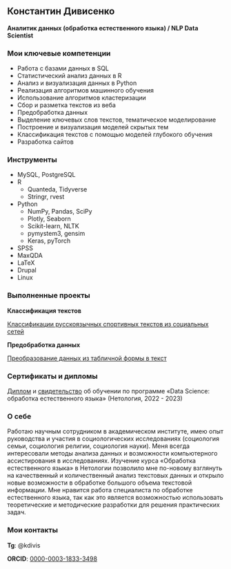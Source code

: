 

## Константин Дивисенко
**Аналитик данных (обработка естественного языка) / NLP Data Scientist**

### Мои ключевые компетенции
- Работа с базами данных в SQL
- Статистический анализ данных в R
- Анализ и визуализация данных в Python
- Реализация алгоритмов машинного обучения
- Использование алгоритмов кластеризации
- Сбор и разметка текстов из веба
- Предобработка данных
- Выделение ключевых слов текстов, тематическое моделирование 
- Построение и визуализация моделей скрытых тем
- Классификация текстов с помощью моделей глубокого обучения
- Разработка сайтов

### Инструменты
- MySQL, PostgreSQL
- R
	- Quanteda, Tidyverse
	- Stringr, rvest
- Python
	- NumPy, Pandas, SciPy
	- Plotly, Seaborn
	- Scikit-learn, NLTK
	- pymystem3, gensim
	- Keras, pyTorch
- SPSS
- MaxQDA
- LaTeX
- Drupal
- Linux

### Выполненные проекты

**Классификация текстов**

[Классификации русскоязычных спортивных текстов из социальных сетей](https://github.com/constdivis/Classification-of-Russian-language-sports-texts)

**Предобработка данных**

[Преобразование данных из табличной формы в текст](https://github.com/constdivis/registration-form-data-preprocessing)


### Сертификаты и дипломы
[Диплом](pict/netology_diploma_nlp_1.jpg) и [свидетельство](pict/netology_certificate_DS_NLP.png) об обучении по программе «Data Science: обработка естественного языка» (Нетология, 2022 - 2023)

### О себе
Работаю научным сотрудником в академическом институте, имею опыт руководства и участия в социологических исследованиях (социология семьи, социология религии, социология науки). Меня всегда интересовали методы анализа данных и возможности компьютерного ассистирования в исследованиях. Изучение курса «Обработка естественного языка» в Нетологии позволило мне по-новому взглянуть на качественный и количественный анализ текстовых данных и открыло новые возможности в обработке большого объема текстовой информации. Мне нравится работа специалиста по обработке естественного языка, так как это является возможностью использовать теоретические и методические разработки для решения практических задач. 

### Мои контакты
**Tg**: @kdivis

**ORCID**: [0000-0003-1833-3498](https://orcid.org/0000-0003-1833-3498)

